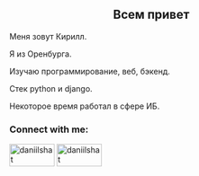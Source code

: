 <h2 align="center">Всем привет</a> </h2>

<p>Меня зовут Кирилл. </p>
<p>Я из Оренбурга.</p>
<p>Изучаю программирование, веб, бэкенд.</p>
<p>Стек python и django.</p>
<p>Некоторое время работал в сфере ИБ.</p>

### Connect with me:
<p align="left">
<a href="https://t.me/D869774BBE662DF60A6040999BDB229" target="blank"><img align="center" src="https://img.shields.io/badge/Telegram-2CA5E0?style=for-the-badge&logo=telegram&logoColor=white)" alt="daniilshat" height="40" width="80" /></a>
<a href="popovkd256@gmail.com" target="blank"><img align="center" src="https://img.shields.io/badge/Gmail-D14836?style=for-the-badge&logo=gmail&logoColor=white" alt="daniilshat" height="40" width="80" /></a>
